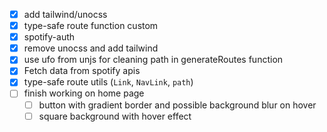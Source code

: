 - [x] add tailwind/unocss
- [x] type-safe route function custom
- [x] spotify-auth
- [x] remove unocss and add tailwind
- [x] use ufo from unjs for cleaning path in generateRoutes function
- [x] Fetch data from spotify apis
- [x] type-safe route utils (`Link`, `NavLink`, `path`)
- [ ] finish working on home page
  - [ ] button with gradient border and possible background blur on hover
  - [ ] square background with hover effect
